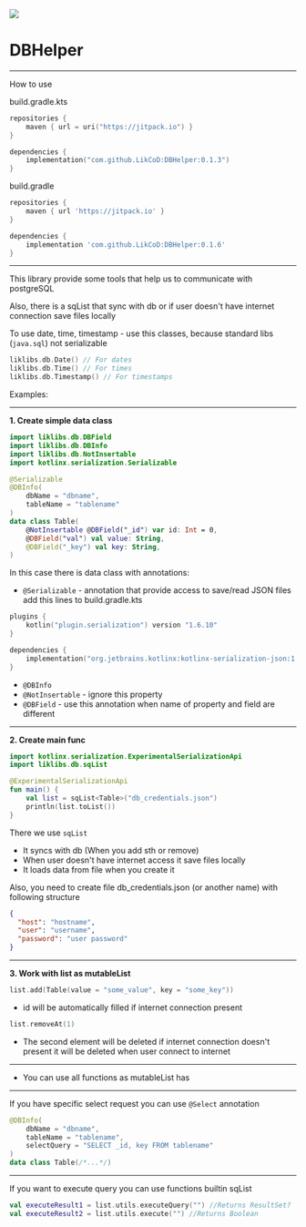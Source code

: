 [![](https://jitpack.io/v/LikCoD/DBHelper.svg)](https://jitpack.io/#LikCoD/DBHelper)

# DBHelper

****
How to use

build.gradle.kts

```kotlin
repositories {
    maven { url = uri("https://jitpack.io") }
}

dependencies {
    implementation("com.github.LikCoD:DBHelper:0.1.3")
}
```

build.gradle

```groovy
repositories {
    maven { url 'https://jitpack.io' }
}

dependencies {
    implementation 'com.github.LikCoD:DBHelper:0.1.6'
}
```

****

This library provide some tools that help us to communicate with postgreSQL

Also, there is a sqList that sync with db or if user doesn't have internet connection save files locally

To use date, time, timestamp - use this classes, because standard libs (`java.sql`) not serializable

```kotlin
liklibs.db.Date() // For dates
liklibs.db.Time() // For times
liklibs.db.Timestamp() // For timestamps
```

Examples:
****

**1. Create simple data class**

```kotlin
import liklibs.db.DBField
import liklibs.db.DBInfo
import liklibs.db.NotInsertable
import kotlinx.serialization.Serializable

@Serializable
@DBInfo(
    dbName = "dbname",
    tableName = "tablename"
)
data class Table(
    @NotInsertable @DBField("_id") var id: Int = 0,
    @DBField("val") val value: String,
    @DBField("_key") val key: String,
)
```

In this case there is data class with annotations:

- `@Serializable` - annotation that provide access to save/read JSON files
  add this lines to build.gradle.kts

```kotlin
plugins {
    kotlin("plugin.serialization") version "1.6.10"
}

dependencies {
    implementation("org.jetbrains.kotlinx:kotlinx-serialization-json:1.3.2")
}
```

- `@DBInfo`
- `@NotInsertable` - ignore this property
- `@DBField` - use this annotation when name of property and field are different

****

**2. Create main func**

```kotlin
import kotlinx.serialization.ExperimentalSerializationApi
import liklibs.db.sqList

@ExperimentalSerializationApi
fun main() {
    val list = sqList<Table>("db_credentials.json")
    println(list.toList())
}
```

There we use `sqList`

- It syncs with db (When you add sth or remove)
- When user doesn't have internet access it save files locally
- It loads data from file when you create it

Also, you need to create file db_credentials.json (or another name) with following structure

```json
{
  "host": "hostname",
  "user": "username",
  "password": "user password"
}
```

****

**3. Work with list as mutableList**

```kotlin
list.add(Table(value = "some_value", key = "some_key"))
```

- id will be automatically filled if internet connection present

```kotlin
list.removeAt(1)
```

- The second element will be deleted if internet connection doesn't present it will be deleted when user connect to
  internet

****

- You can use all functions as mutableList has

****

If you have specific select request you can use `@Select` annotation

```kotlin
@DBInfo(
    dbName = "dbname",
    tableName = "tablename",
    selectQuery = "SELECT _id, key FROM tablename"
)
data class Table(/*...*/)
```

****

If you want to execute query you can use functions builtin sqList

```kotlin
val executeResult1 = list.utils.executeQuery("") //Returns ResultSet?
val executeResult2 = list.utils.execute("") //Returns Boolean
```
